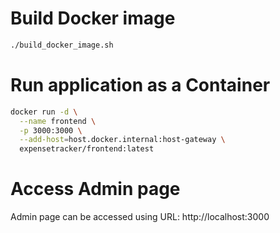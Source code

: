 # Build Docker image
```bash
./build_docker_image.sh
```

# Run application as a Container
```bash
docker run -d \
  --name frontend \
  -p 3000:3000 \
  --add-host=host.docker.internal:host-gateway \
  expensetracker/frontend:latest
```

# Access Admin page
Admin page can be accessed using URL: http://localhost:3000